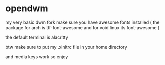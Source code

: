 # opendwm
my very basic dwm fork make sure you have awesome fonts installed ( the package for arch is ttf-font-awesome and for void linux its font-awesome )

the default terminal is alacritty

btw make sure to put my .xinitrc file in your home directory

and media keys work so enjoy
